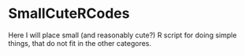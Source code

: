 # SmallCuteRCodes
Here I will place small (and reasonably cute?) R script for doing simple things, that do not fit in the other categores.
